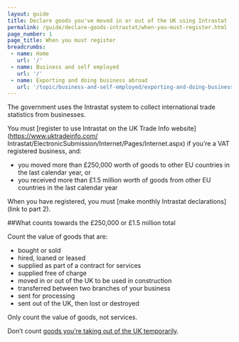 ```yaml
---
layout: guide
title: Declare goods you've moved in or out of the UK using Intrastat
permalink: /guide/declare-goods-intrastat/when-you-must-register.html
page_number: 1
page_title: When you must register
breadcrumbs:
 - name: Home
   url: '/'
 - name: Business and self employed
   url: '/'
 - name: Exporting and doing business abroad
   url: '/topic/business-and-self-employed/exporting-and-doing-business-abroad.html'   
---
```


The government uses the Intrastat system to collect international trade statistics from businesses.

You must [register to use Intrastat on the UK Trade Info website](https://www.uktradeinfo.com/
Intrastat/ElectronicSubmission/Internet/Pages/Internet.aspx) if you’re a VAT registered business, and:

- you moved more than £250,000 worth of goods to other EU countries in the last calendar year, or
- you received more than £1.5 million worth of goods from other EU countries in the last calendar year

When you have registered, you must [make monthly Intrastat declarations](link to part 2).

##What counts towards the £250,000 or £1.5 million total

Count the value of goods that are:

- bought or sold  
- hired, loaned or leased  
- supplied as part of a contract for services  
- supplied free of charge  
- moved in or out of the UK to be used in construction  
- transferred between two branches of your business  
- sent for processing  
- sent out of the UK, then lost or destroyed  

Only count the value of goods, not services.

Don’t count [goods you’re taking out of the UK temporarily](/guide/take-goods-out-uk-temporarily-for-business/overview.html).
